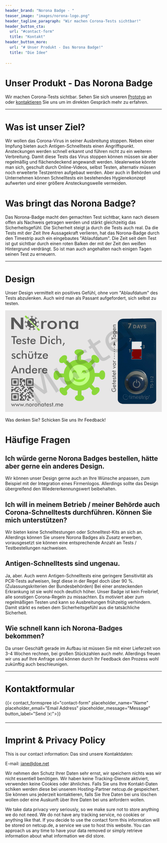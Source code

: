 ```yaml
---
header_brand: "Norona Badge - "
teaser_image: "images/norona-logo.png"
header_tagline_paragraph: "Wir machen Corona-Tests sichtbar!"
header_button_cta:
  url: "#contact-form"
  title: "Kontakt"
header_button_more:
  url: "# Unser Produkt - Das Norona Badge!"
  title: "Die Idee"

---
```


# Unser Produkt - Das Norona Badge

Wir machen Corona-Tests sichtbar. Sehen Sie sich unseren [Prototyp](#prototype) an oder [kontaktieren](#Kontaktformular) Sie uns um im direkten Gespräch mehr zu erfahren.

---
# Was ist unser Ziel?
Wir wollen das Corona-Virus in seiner Ausbreitung stoppen. Neben einer Impfung bieten auch Antigen-Schnelltests einen Angriffspunkt. Ansteckungen werden schnell erkannt und führen nicht zu ein weiteren Verbreitung.
Damit diese Tests das Virus stoppen können müssen sie aber regelmäßig und flächendeckend angewandt werden. Idealerweise könnte man sich, geschult durch Online-Videos, selbst Testen, alternativ müssen noch erweiterte Testzentren aufgebaut werden. Aber auch in Behörden und Unternehmen können Schnelltests ein bestehendes Hygienekonzept aufwerten und einer größere Ansteckungswelle vermeiden.


# Was bringt das Norona Badge?
Das Norona-Badge macht den gemachten Test sichtbar, kann nach diesem offen als Nachweis getragen werden und stärkt gleichzeitig das Sicherheitsgefühl. Die Sicherheit steigt ja durch die Tests auch real.
Da die Tests mit der Zeit Ihre Aussagekraft verlieren, hat das Norona-Badge durch den Timestrip auch ein eingebautes "Ablaufdatum". Die Zeit seit dem Test ist gut sichtbar durch einen roten Balken der mit der Zeit den weißen Hintergrund verdrängt. So ist man auch angehalten nach einigen Tagen seinen Test zu erneuern.


---
# Design
Unser Design vermittelt ein positives Gefühl, ohne vom "Ablaufdatum" des Tests abzulenken. Auch wird man als Passant aufgefordert, sich selbst zu testen.

![Prototype Work](images/norona-badge-photo-lowres.png)

Was denken Sie? Schicken Sie uns Ihr Feedback!



# Häufige Fragen
## Ich würde gerne Norona Badges bestellen, hätte aber gerne ein anderes Design.
Wir können unser Design gerne auch an Ihre Wünsche anpassen, zum Beispiel mit der Integration eines Firmenlogos. Allerdings sollte das Design übergreifend den Wiedererkennungswert beibehalten.
## Ich will in meinem Betrieb / meiner Behörde auch Corona-Schnelltests durchführen. Können Sie mich unterstützen?
Wir bieten keine Schnelltestungen oder Schnelltest-Kits an sich an. Allerdings können Sie unsere Norona Badges als Zusatz erwerben, vorausgesetzt sie können eine entsprechende Anzahl an Tests / Testbestellungen nachweisen.
## Antigen-Schnelltests sind ungenau.
Ja, aber. Auch wenn Antigen-Schnelltests eine geringere Sensitivität als PCR-Tests aufweisen, liegt diese in der Regel doch über 90 \%. (Zulassungskriterien der Bundesbehörden) Bei einer ansteckenden Erkrankung ist sie wohl noch deutlich höher. Unser Badge ist kein Freibrief, alle sonstigen Corona-Regeln zu missachten.
Es motiviert aber zum regelmäßigen Testen und kann so Ausbreitungen frühzeitig verhindern. Damit stärkt es neben dem Sicherheitsgefühl aus die tatsächliche Sicherheit.
## Wie schnell kann ich Norona-Badges bekommen?
Da unser Geschäft gerade im Aufbau ist müssen Sie mit einer Lieferzeit von 3-4 Wochen rechnen, bei großen Stückzahlen auch mehr. Allerdings freuen wir uns auf Ihre Anfrage und können durch Ihr Feedback den Prozess wohl zukünftig auch beschleunigen.


---
# Kontaktformular
{{< contact_formspree id="contact-form" placeholder_name="Name" placeholder_email="Email Address" placeholder_message="Message" button_label="Send ✉️">}}



---

# Imprint & Privacy Policy

This is our contact information:
Das sind unsere Kontaktdaten:

E-mail: jane@doe.net

Wir nehmen den Schutz Ihrer Daten sehr ernst, wir speichern nichts was wir nicht essentiell benötigen. Wir haben keine Tracking-Dienste aktiviert, verwenden keine Cookies oder ähnliches.
Falls Sie uns Ihre Kontakt-Daten schiken werden diese bei unserem Hosting-Partner netcup.de gespeichert. Sie können uns jederzeit kontaktieren, falls Sie Ihre Daten bei uns löschen wollen oder eine Auskunft über Ihre Daten bei uns anfordern wollen.

We take data privacy very seriously, so we make sure not to store anything we do not need. We do not have any tracking service, no cookies or anything like that. If you decide to use the contact form this information will be stored on netcup.de, a service we use to host this website. You can approach us any time to have your data removed or simply retrieve information about what information we did store.
